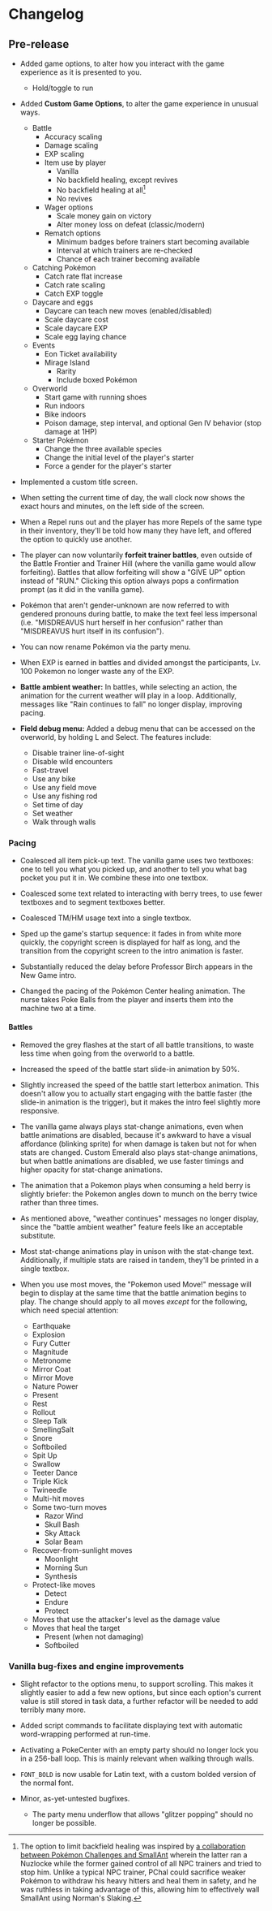 
# Changelog

## Pre-release

* Added game options, to alter how you interact with the game experience as it is presented to you.

  * Hold/toggle to run

* Added **Custom Game Options**, to alter the game experience in unusual ways.

  * Battle
    * Accuracy scaling
    * Damage scaling
    * EXP scaling
    * Item use by player
      * Vanilla
      * No backfield healing, except revives
      * No backfield healing at all[^no-backfield-inspo]
      * No revives
    * Wager options
      * Scale money gain on victory
      * Alter money loss on defeat (classic/modern)
    * Rematch options
      * Minimum badges before trainers start becoming available
      * Interval at which trainers are re-checked
      * Chance of each trainer becoming available
  * Catching Pokémon
    * Catch rate flat increase
    * Catch rate scaling
    * Catch EXP toggle
  * Daycare and eggs
    * Daycare can teach new moves (enabled/disabled)
    * Scale daycare cost
    * Scale daycare EXP
    * Scale egg laying chance
  * Events
    * Eon Ticket availability
    * Mirage Island
      * Rarity
      * Include boxed Pokémon
  * Overworld
    * Start game with running shoes
    * Run indoors
    * Bike indoors
    * Poison damage, step interval, and optional Gen IV behavior (stop damage at 1HP)
  * Starter Pokémon
    * Change the three available species
    * Change the initial level of the player's starter
    * Force a gender for the player's starter

* Implemented a custom title screen.

* When setting the current time of day, the wall clock now shows the exact hours and minutes, on the left side of the screen.

* When a Repel runs out and the player has more Repels of the same type in their inventory, they'll be told how many they have left, and offered the option to quickly use another.

* The player can now voluntarily **forfeit trainer battles**, even outside of the Battle Frontier and Trainer Hill (where the vanilla game would allow forfeiting). Battles that allow forfeiting will show a "GIVE UP" option instead of "RUN." Clicking this option always pops a confirmation prompt (as it did in the vanilla game).

* Pokémon that aren't gender-unknown are now referred to with gendered pronouns during battle, to make the text feel less impersonal (i.e. "MISDREAVUS hurt herself in her confusion" rather than "MISDREAVUS hurt itself in its confusion").

* You can now rename Pokémon via the party menu.

* When EXP is earned in battles and divided amongst the participants, Lv. 100 Pokemon no longer waste any of the EXP.

* **Battle ambient weather:** In battles, while selecting an action, the animation for the current weather will play in a loop. Additionally, messages like "Rain continues to fall" no longer display, improving pacing.

* **Field debug menu:** Added a debug menu that can be accessed on the overworld, by holding L and Select. The features include:
  * Disable trainer line-of-sight
  * Disable wild encounters
  * Fast-travel
  * Use any bike
  * Use any field move
  * Use any fishing rod
  * Set time of day
  * Set weather
  * Walk through walls

[^no-backfield-inspo]: The option to limit backfield healing was inspired by [a collaboration between Pokémon Challenges and SmallAnt](https://www.youtube.com/watch?v=_3VwGkml-nk) wherein the latter ran a Nuzlocke while the former gained control of all NPC trainers and tried to stop him. Unlike a typical NPC trainer, PChal could sacrifice weaker Pokémon to withdraw his heavy hitters and heal them in safety, and he was ruthless in taking advantage of this, allowing him to effectively wall SmallAnt using Norman's Slaking.

### Pacing

* Coalesced all item pick-up text. The vanilla game uses two textboxes: one to tell you what you picked up, and another to tell you what bag pocket you put it in. We combine these into one textbox.

* Coalesced some text related to interacting with berry trees, to use fewer textboxes and to segment textboxes better.

* Coalesced TM/HM usage text into a single textbox.

* Sped up the game's startup sequence: it fades in from white more quickly, the copyright screen is displayed for half as long, and the transition from the copyright screen to the intro animation is faster.

* Substantially reduced the delay before Professor Birch appears in the New Game intro.

* Changed the pacing of the Pokémon Center healing animation. The nurse takes Poke Balls from the player and inserts them into the machine two at a time.

#### Battles

* Removed the grey flashes at the start of all battle transitions, to waste less time when going from the overworld to a battle.

* Increased the speed of the battle start slide-in animation by 50%.

* Slightly increased the speed of the battle start letterbox animation. This doesn't allow you to actually start engaging with the battle faster (the slide-in animation is the trigger), but it makes the intro feel slightly more responsive.

* The vanilla game always plays stat-change animations, even when battle animations are disabled, because it's awkward to have a visual affordance (blinking sprite) for when damage is taken but not for when stats are changed. Custom Emerald also plays stat-change animations, but when battle animations are disabled, we use faster timings and higher opacity for stat-change animations.

* The animation that a Pokemon plays when consuming a held berry is slightly briefer: the Pokemon angles down to munch on the berry twice rather than three times.

* As mentioned above, "weather continues" messages no longer display, since the "battle ambient weather" feature feels like an acceptable substitute.

* Most stat-change animations play in unison with the stat-change text. Additionally, if multiple stats are raised in tandem, they'll be printed in a single textbox.

* When you use most moves, the "Pokemon used Move!" message will begin to display at the same time that the battle animation begins to play. The change should apply to all moves *except* for the following, which need special attention:
  * Earthquake
  * Explosion
  * Fury Cutter
  * Magnitude
  * Metronome
  * Mirror Coat
  * Mirror Move
  * Nature Power
  * Present
  * Rest
  * Rollout
  * Sleep Talk
  * SmellingSalt
  * Snore
  * Softboiled
  * Spit Up
  * Swallow
  * Teeter Dance
  * Triple Kick
  * Twineedle
  * Multi-hit moves
  * Some two-turn moves
    * Razor Wind
    * Skull Bash
    * Sky Attack
    * Solar Beam
  * Recover-from-sunlight moves
    * Moonlight
    * Morning Sun
    * Synthesis
  * Protect-like moves
    * Detect
    * Endure
    * Protect
  * Moves that use the attacker's level as the damage value
  * Moves that heal the target
    * Present (when not damaging)
    * Softboiled
  

### Vanilla bug-fixes and engine improvements

* Slight refactor to the options menu, to support scrolling. This makes it slightly easier to add a few new options, but since each option's current value is still stored in task data, a further refactor will be needed to add terribly many more.

* Added script commands to facilitate displaying text with automatic word-wrapping performed at run-time.

* Activating a PokeCenter with an empty party should no longer lock you in a 256-ball loop. This is mainly relevant when walking through walls.

* `FONT_BOLD` is now usable for Latin text, with a custom bolded version of the normal font.

* Minor, as-yet-untested bugfixes.

  * The party menu underflow that allows "glitzer popping" should no longer be possible.